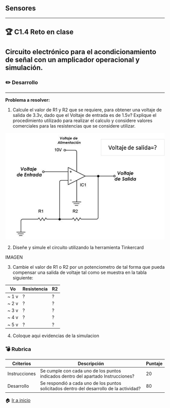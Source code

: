 ## Sensores
---
## :trophy: C1.4 Reto en clase
## Circuito electrónico para el acondicionamiento de señal con un amplicador operacional y simulación.

### :pencil2: Desarrollo
---
**Problema a resolver:**

1. Calcule el valor de R1 y R2  que se requiere, para obtener una voltaje de salida de 3.3v, dado que el Voltaje de entrada es de 1.5v? Explique el procedimiento utilizado para realizar el calculo y considere valores comerciales para las resistencias que se considere utilizar.

![Circuitodiseño](https://github.com/JavieRM3N/SistemasProgramables/blob/29cb258e6dad094f858418b4cdd3ffdc175a15ee/img/C1.4ejemplo1.png)

2. Diseñe y simule el circuito utilizando la herramienta Tinkercard

IMAGEN

3. Cambie el valor de R1 o R2 por un potenciometro de tal forma que pueda compensar una salida de voltaje tal como se muestra en la tabla siguiente:

 Vo | Resistencia | R2 |
---|---|--|
~ 1 v| ? | ?|
~ 2 v| ? | ?|
~ 3 v| ? | ?|
~ 4 v| ? | ?|
~ 5 v| ? | ?|

4. Coloque aqui evidencias de la simulacion

### :bomb: Rubrica

| Criterios     | Descripción                                                                                  | Puntaje |
| ------------- | -------------------------------------------------------------------------------------------- | ------- |
| Instrucciones | Se cumple con cada uno de los puntos indicados dentro del apartado Instrucciones?            | 20 |
| Desarrollo    | Se respondió a cada uno de los puntos solicitados dentro del desarrollo de la actividad?     | 80      |

:house: [Ir a inicio](https://github.com/JavieRM3N/SistemasProgramables)

